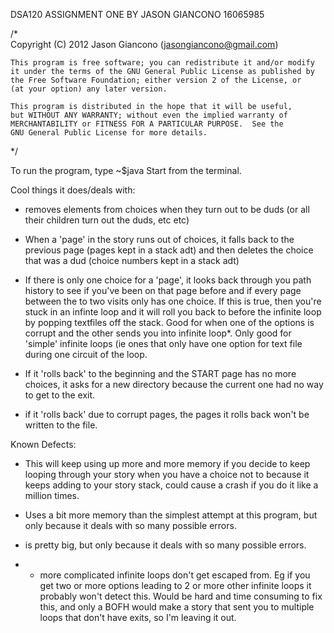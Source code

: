 DSA120 ASSIGNMENT ONE
BY JASON GIANCONO
16065985

/*  
    Copyright (C) 2012 Jason Giancono (jasongiancono@gmail.com)

    This program is free software; you can redistribute it and/or modify
    it under the terms of the GNU General Public License as published by
    the Free Software Foundation; either version 2 of the License, or
    (at your option) any later version.

    This program is distributed in the hope that it will be useful,
    but WITHOUT ANY WARRANTY; without even the implied warranty of
    MERCHANTABILITY or FITNESS FOR A PARTICULAR PURPOSE.  See the
    GNU General Public License for more details.
*/

To run the program, type ~$java Start from the terminal.


Cool things it does/deals with:
- removes elements from choices when they turn out to be duds (or all their children turn out the duds, etc etc)

- When a 'page' in the story runs out of choices, it falls back to the previous page (pages kept in a stack adt) and then deletes the choice that was a dud (choice numbers kept in a stack adt)

- If there is only one choice for a 'page', it looks back through you path history to see if you've been on that page before and if every page between the to two visits only has one choice. If this is true, then you're stuck in an infinte loop and it will roll you back to before the infinite loop by popping textfiles off the stack. Good for when one of the options is corrupt and the other sends you into infinite loop*. Only good for 'simple' infinite loops (ie ones that only have one option for text file during one circuit of the loop.

- If it 'rolls back' to the beginning and the START page has no more choices, it asks for a new directory because the current one had no way to get to the exit.

- if it 'rolls back' due to corrupt pages, the pages it rolls back won't be written to the file.



Known Defects:
- This will keep using up more and more memory if you decide to keep looping through your story when you have a choice not to because it keeps adding to your story stack, could cause a crash if you do it like a million times.

- Uses a bit more memory than the simplest attempt at this program, but only because it deals with so many possible errors.

- is pretty big, but only because it deals with so many possible errors.
 
* - more complicated infinite loops don't get escaped from. Eg if you get two or more options leading to 2 or more other infinite loops it probably won't detect this. Would be hard and time consuming to fix this, and only a BOFH would make a story that sent you to multiple loops that don't have exits, so I'm leaving it out.
